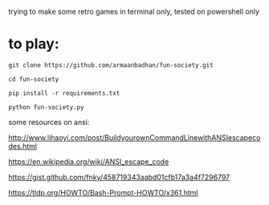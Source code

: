 trying to make some retro games in terminal only, tested on powershell only


# to play:

`git clone https://github.com/armaanbadhan/fun-society.git`

`cd fun-society`

`pip install -r requirements.txt`

`python fun-society.py`



some resources on ansi:

http://www.lihaoyi.com/post/BuildyourownCommandLinewithANSIescapecodes.html

https://en.wikipedia.org/wiki/ANSI_escape_code

https://gist.github.com/fnky/458719343aabd01cfb17a3a4f7296797

https://tldp.org/HOWTO/Bash-Prompt-HOWTO/x361.html
